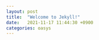 ```yaml
---
layout: post
title:  "Welcome to Jekyll!"
date:   2021-11-17 11:44:30 +0900
categories: oasys
---
```

<script src="https://sheetdb.io/s/t/vvn09auqnb803.js"></script>
